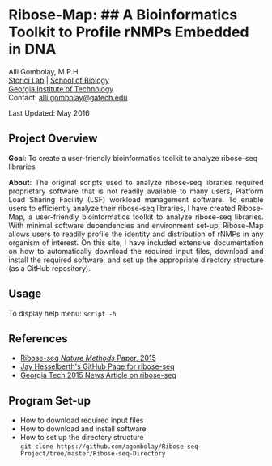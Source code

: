 # Ribose-Map: ## A Bioinformatics Toolkit to Profile rNMPs Embedded in DNA
Alli Gombolay, M.P.H  
[Storici Lab](http://www.storicilab.gatech.edu/) | [School of Biology](http://www.biology.gatech.edu/)  
[Georgia Institute of Technology](http://www.gatech.edu/)  
Contact: alli.gombolay@gatech.edu

Last Updated: May 2016  

## Project Overview
**Goal**: To create a user-friendly bioinformatics toolkit to analyze ribose-seq libraries

<p align="justify">
<b>About</b>: The original scripts used to analyze ribose-seq libraries required proprietary software that is not readily available to many users, Platform Load Sharing Facility (LSF) workload management software.  To enable users to efficiently analyze their ribose-seq libraries, I have created Ribose-Map, a user-friendly bioinformatics toolkit to analyze ribose-seq libraries.  With minimal software dependencies and environment set-up, Ribose-Map allows users to readily profile the identity and distribution of rNMPs in any organism of interest.  On this site, I have included extensive documentation on how to automatically download the required input files, download and install the required software, and set up the appropriate directory structure (as a GitHub repository).
</p>

## Usage
To display help menu: `script -h`  

## References  
* [Ribose-seq *Nature Methods* Paper, 2015](http://www.ncbi.nlm.nih.gov/pmc/articles/PMC4686381/pdf/nihms742750.pdf)  
* [Jay Hesselberth's GitHub Page for ribose-seq](https://github.com/hesselberthlab/modmap/tree/snake/pipeline/ribose-seq-ms)
* [Georgia Tech 2015 News Article on ribose-seq](http://www.news.gatech.edu/2015/01/26/ribose-seq-identifies-and-locates-ribonucleotides-genomic-dna)

## Program Set-up 
* How to download required input files
* How to download and install software 
* How to set up the directory structure  
```git clone https://github.com/agombolay/Ribose-seq-Project/tree/master/Ribose-seq-Directory```
